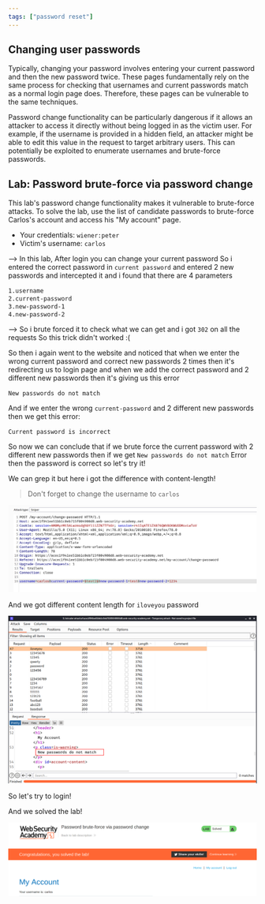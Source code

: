 ```yaml
---
tags: ["password reset"]
---
```


## Changing user passwords

Typically, changing your password involves entering your current password and then the new password twice. These pages fundamentally rely on the same process for checking that usernames and current passwords match as a normal login page does. Therefore, these pages can be vulnerable to the same techniques.

Password change functionality can be particularly dangerous if it allows an attacker to access it directly without being logged in as the victim user. For example, if the username is provided in a hidden field, an attacker might be able to edit this value in the request to target arbitrary users. This can potentially be exploited to enumerate usernames and brute-force passwords.

## Lab: Password brute-force via password change

This lab's password change functionality makes it vulnerable to brute-force attacks. To solve the lab, use the list of candidate passwords to brute-force Carlos's account and access his "My account" page.

- Your credentials: `wiener:peter`
- Victim's username: `carlos`

--> In this lab, After login you can change your current password So i entered the correct password in `current password` and entered 2 new passwords and intercepted it and i found that there are 4 parameters

```
1.username
2.current-password
3.new-password-1
4.new-password-2
```

--> So i brute forced it to check what we can get and i got `302` on all the requests So this trick didn't worked :(

So then i again went to the website and noticed that when we enter the wrong current password and correct new passwords 2 times then it's redirecting us to login page and when we add the correct password and 2 different new passwords then it's giving us this error

```
New passwords do not match
```

And if we enter the wrong `current-password` and 2 different new passwords then we get this error:

```
Current password is incorrect
```

So now we can conclude that if we brute force the current password with 2 different new passwords then if we get `New passwords do not match` Error then the password is correct so let's try it!

We can grep it but here i got the difference with content-length!

> Don't forget to change the username to `carlos`

![](Attachments/Pastedimage20220208140028.png)

And we got different content length for `iloveyou` password

![](Attachments/Pastedimage20220208140306.png)

So let's try to login!

And we solved the lab!

![](Attachments/Pastedimage20220208140528.png)
